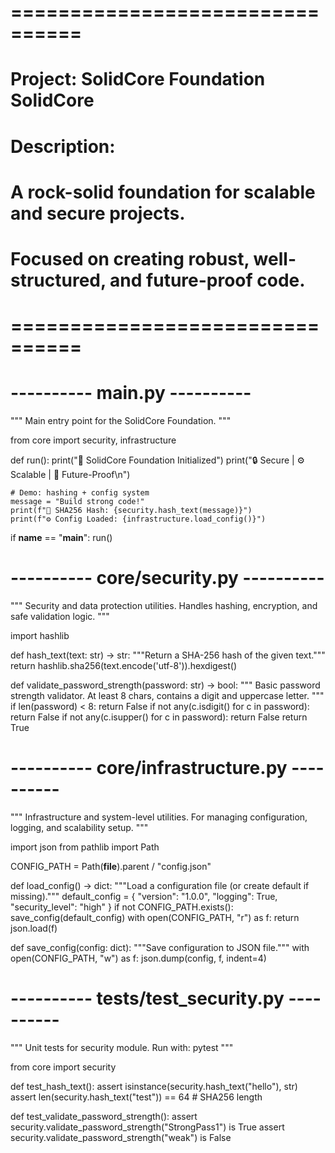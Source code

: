 # ================================
# Project: SolidCore Foundation SolidCore
# Description:
# A rock-solid foundation for scalable and secure projects.
# Focused on creating robust, well-structured, and future-proof code.
# ================================

# ---------- main.py ----------
"""
Main entry point for the SolidCore Foundation.
"""

from core import security, infrastructure


def run():
    print("🧱 SolidCore Foundation Initialized")
    print("🔒 Secure | ⚙️ Scalable | 🧩 Future-Proof\n")

    # Demo: hashing + config system
    message = "Build strong code!"
    print(f"🔐 SHA256 Hash: {security.hash_text(message)}")
    print(f"⚙️ Config Loaded: {infrastructure.load_config()}")


if __name__ == "__main__":
    run()


# ---------- core/security.py ----------
"""
Security and data protection utilities.
Handles hashing, encryption, and safe validation logic.
"""

import hashlib

def hash_text(text: str) -> str:
    """Return a SHA-256 hash of the given text."""
    return hashlib.sha256(text.encode('utf-8')).hexdigest()

def validate_password_strength(password: str) -> bool:
    """
    Basic password strength validator.
    At least 8 chars, contains a digit and uppercase letter.
    """
    if len(password) < 8:
        return False
    if not any(c.isdigit() for c in password):
        return False
    if not any(c.isupper() for c in password):
        return False
    return True


# ---------- core/infrastructure.py ----------
"""
Infrastructure and system-level utilities.
For managing configuration, logging, and scalability setup.
"""

import json
from pathlib import Path

CONFIG_PATH = Path(__file__).parent / "config.json"

def load_config() -> dict:
    """Load a configuration file (or create default if missing)."""
    default_config = {
        "version": "1.0.0",
        "logging": True,
        "security_level": "high"
    }
    if not CONFIG_PATH.exists():
        save_config(default_config)
    with open(CONFIG_PATH, "r") as f:
        return json.load(f)

def save_config(config: dict):
    """Save configuration to JSON file."""
    with open(CONFIG_PATH, "w") as f:
        json.dump(config, f, indent=4)


# ---------- tests/test_security.py ----------
"""
Unit tests for security module.
Run with: pytest
"""

from core import security

def test_hash_text():
    assert isinstance(security.hash_text("hello"), str)
    assert len(security.hash_text("test")) == 64  # SHA256 length

def test_validate_password_strength():
    assert security.validate_password_strength("StrongPass1") is True
    assert security.validate_password_strength("weak") is False
